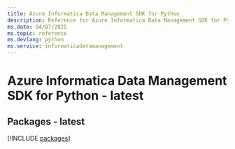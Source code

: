 ```yaml
---
title: Azure Informatica Data Management SDK for Python
description: Reference for Azure Informatica Data Management SDK for Python
ms.date: 04/07/2025
ms.topic: reference
ms.devlang: python
ms.service: informaticadatamanagement
---
```

# Azure Informatica Data Management SDK for Python - latest
## Packages - latest
[!INCLUDE [packages](informatica-data-management-index.md)]